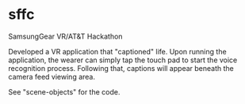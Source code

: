 # sffc
SamsungGear VR/AT&T Hackathon

Developed a VR application that "captioned" life. Upon running the application, the wearer can simply tap the touch pad to start the voice recognition process. Following that, captions will appear beneath the camera feed viewing area.

See "scene-objects" for the code.
